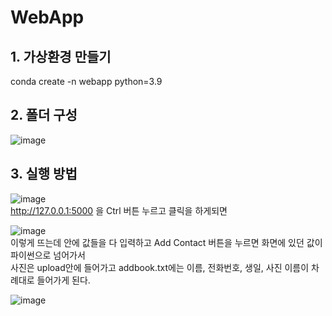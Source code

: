 # WebApp  

## 1. 가상환경 만들기  
conda create -n webapp python=3.9  

## 2. 폴더 구성  
![image](https://github.com/user-attachments/assets/c343171d-203c-487e-a109-594ab2c819bd)

## 3. 실행 방법  
![image](https://github.com/user-attachments/assets/45809733-304e-41c7-94de-d881e3ee3ab8)  
http://127.0.0.1:5000 을 Ctrl 버튼 누르고 클릭을 하게되면  

![image](https://github.com/user-attachments/assets/4d8df820-6d45-499f-a6a5-d7e8314b9eef)  
이렇게 뜨는데 안에 값들을 다 입력하고 Add Contact 버튼을 누르면 화면에 있던 값이 파이썬으로 넘어가서  
사진은 upload안에 들어가고 addbook.txt에는 이름, 전화번호, 생일, 사진 이름이 차례대로 들어가게 된다.

![image](https://github.com/user-attachments/assets/98624b80-1e67-4a8f-9202-9df90ca30866)
